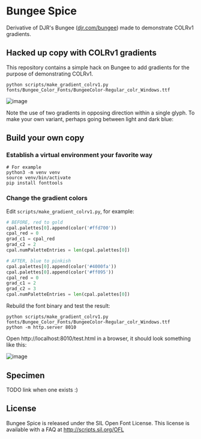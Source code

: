 # Bungee Spice

Derivative of DJR's Bungee ([djr.com/bungee](https://djr.com/bungee)) made to demonstrate COLRv1 gradients.

## Hacked up copy with COLRv1 gradients

This repository contains a simple hack on Bungee to add gradients for the purpose of demonstrating COLRv1.

```
python scripts/make_gradient_colrv1.py fonts/Bungee_Color_Fonts/BungeeColor-Regular_colr_Windows.ttf
```

![image](https://user-images.githubusercontent.com/6466432/145077040-422a5b03-4874-4bcc-ac72-ae8adfe0c135.png)

Note the use of two gradients in opposing direction within a single glyph. To make your own variant, perhaps going
between light and dark blue:

## Build your own copy

### Establish a virtual environment your favorite way

```
# For example
python3 -m venv venv
source venv/bin/activate
pip install fonttools
```

### Change the gradient colors

Edit `scripts/make_gradient_colrv1.py`, for example:

```python
# BEFORE, red to gold
cpal.palettes[0].append(color('#ffd700'))
cpal_red = 0
grad_c1 = cpal_red
grad_c2 = 2
cpal.numPaletteEntries = len(cpal.palettes[0])
```

```python
# AFTER, blue to pinkish
cpal.palettes[0].append(color('#4000fa'))
cpal.palettes[0].append(color('#ff095'))
cpal_red = 0
grad_c1 = 2
grad_c2 = 3
cpal.numPaletteEntries = len(cpal.palettes[0])
```

Rebuild the font binary and test the result:

```shell
python scripts/make_gradient_colrv1.py fonts/Bungee_Color_Fonts/BungeeColor-Regular_colr_Windows.ttf
python -m http.server 8010
```

Open http://localhost:8010/test.html in a browser, it should look something like this:

![image](https://user-images.githubusercontent.com/6466432/145114577-9297eaed-ffdd-4a75-9ccd-f02162328850.png)

## Specimen

TODO link when one exists :)

## License

Bungee Spice is released under the SIL Open Font License. This license is available with a FAQ at <http://scripts.sil.org/OFL>

